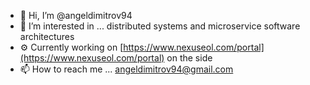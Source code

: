- 👋 Hi, I’m @angeldimitrov94
- 👀 I’m interested in ... distributed systems and microservice software architectures
- ⚙️ Currently working on [https://www.nexuseol.com/portal](https://www.nexuseol.com/portal) on the side
- 📫 How to reach me ... angeldimitrov94@gmail.com

<!---
angeldimitrov94/angeldimitrov94 is a ✨ special ✨ repository because its `README.md` (this file) appears on your GitHub profile.
You can click the Preview link to take a look at your changes.
--->
